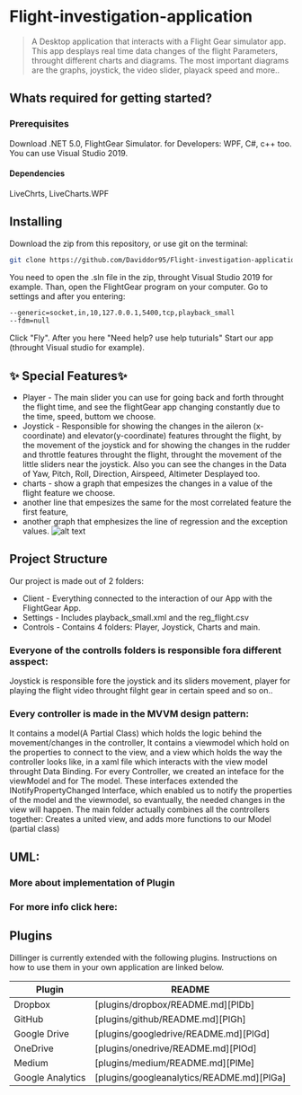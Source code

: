 # Flight-investigation-application
> A Desktop application that interacts with a Flight Gear simulator app.
> This app desplays real time data changes of the flight Parameters, throught different charts and diagrams.
> The most important diagrams are the graphs, joystick, the video slider, playack speed and more..
## Whats required for getting started?
### Prerequisites
Download .NET 5.0, FlightGear Simulator.
for Developers: WPF, C#, c++ too. You can use Visual Studio 2019.
#### Dependencies
LiveChrts, LiveCharts.WPF
## Installing
Download the zip from this repository, or use git on the terminal:
```sh 
git clone https://github.com/Daviddor95/Flight-investigation-application
```
You need to open the .sln file in the zip, throught Visual Studio 2019 for example.
Than, open the FlightGear program on your computer.
Go to settings and after you entering:
```sh
--generic=socket,in,10,127.0.0.1,5400,tcp,playback_small
--fdm=null
```
Click "Fly".
After you here "Need help? use help tuturials"
Start our app (throught Visual studio for example).
## ✨ Special Features✨
- Player - The main slider you can use for going back and forth throught the flight time, and see the flightGear app changing constantly due to the time, speed, buttom we choose.
- Joystick - Responsible for showing the changes in the aileron (x-coordinate) and elevator(y-coordinate) 
features throught the flight, by the movement of the joystick 
and for showing the changes in the rudder and throttle features throught the flight, 
throught the movement of the little sliders near the joystick.
Also you can see the changes in the Data of Yaw, Pitch, Roll, Direction, Airspeed, Altimeter Desplayed too.
- charts - show a graph that empesizes the changes in a value of the flight feature we choose.
- another line that empesizes the same for the most correlated feature the first feature,
- another graph that emphesizes the line of regression and the exception values.
![alt text](https://github.com/Daviddor95/Flight-investigation-application/PicturesForREADME/Capture.jpg?raw=true)


## Project Structure
Our project is made out of 2 folders:
- Client - Everything connected to the interaction of our App with the FlightGear App.
- Settings - Includes playback_small.xml and the reg_flight.csv
- Controls - Contains 4 folders: Player, Joystick, Charts and main.

### Everyone of the controlls folders is responsible fora  different asspect:
Joystick is responsible fore the joystick and its sliders movement,
player for playing the flight video throught filght gear in certain speed and so on..

### Every controller is made in the MVVM design pattern:
It contains a model(A Partial Class) which holds the logic behind the movement/changes in the controller,
It contains a viewmodel which hold on the properties to connect to the view,
and a view which holds the way the controller looks like, 
in a xaml file which interacts with the view model throught Data Binding.
For every Controller, we created an inteface for the viewModel and for The model.
These interfaces extended the INotifyPropertyChanged Interface,
which enabled us to notify the properties of the model and the viewmodel, 
so evantually, the needed changes in the view will happen.
The main folder actually combines all the controllers together:
Creates a united view, and adds more functions to our Model (partial class)

## UML:

### More about implementation of Plugin
### For more info click here:

## Plugins

Dillinger is currently extended with the following plugins.
Instructions on how to use them in your own application are linked below.

| Plugin | README |
| ------ | ------ |
| Dropbox | [plugins/dropbox/README.md][PlDb] |
| GitHub | [plugins/github/README.md][PlGh] |
| Google Drive | [plugins/googledrive/README.md][PlGd] |
| OneDrive | [plugins/onedrive/README.md][PlOd] |
| Medium | [plugins/medium/README.md][PlMe] |
| Google Analytics | [plugins/googleanalytics/README.md][PlGa] |


